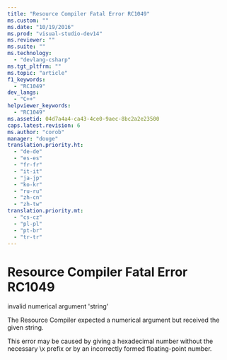 ```yaml
---
title: "Resource Compiler Fatal Error RC1049"
ms.custom: ""
ms.date: "10/19/2016"
ms.prod: "visual-studio-dev14"
ms.reviewer: ""
ms.suite: ""
ms.technology: 
  - "devlang-csharp"
ms.tgt_pltfrm: ""
ms.topic: "article"
f1_keywords: 
  - "RC1049"
dev_langs: 
  - "C++"
helpviewer_keywords: 
  - "RC1049"
ms.assetid: 04d7a4a4-ca43-4ce0-9aec-8bc2a2e23500
caps.latest.revision: 6
ms.author: "corob"
manager: "douge"
translation.priority.ht: 
  - "de-de"
  - "es-es"
  - "fr-fr"
  - "it-it"
  - "ja-jp"
  - "ko-kr"
  - "ru-ru"
  - "zh-cn"
  - "zh-tw"
translation.priority.mt: 
  - "cs-cz"
  - "pl-pl"
  - "pt-br"
  - "tr-tr"
---
```

# Resource Compiler Fatal Error RC1049
invalid numerical argument 'string'  
  
 The Resource Compiler expected a numerical argument but received the given string.  
  
 This error may be caused by giving a hexadecimal number without the necessary \x prefix or by an incorrectly formed floating-point number.